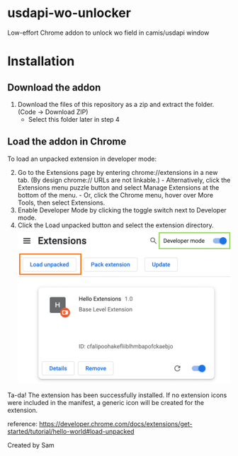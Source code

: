# usdapi-wo-unlocker
Low-effort Chrome addon to unlock wo field in camis/usdapi window

# Installation


## Download the addon
1. Download the files of this repository as a zip and extract the folder. (Code -> Download ZIP)
    - Select this folder later in step 4



## Load the addon in Chrome
To load an unpacked extension in developer mode:

2. Go to the Extensions page by entering chrome://extensions in a new tab. (By design chrome:// URLs are not linkable.)
        - Alternatively, click the Extensions menu puzzle button and select Manage Extensions at the bottom of the menu.
        - Or, click the Chrome menu, hover over More Tools, then select Extensions.
3. Enable Developer Mode by clicking the toggle switch next to Developer mode.
4. Click the Load unpacked button and select the extension directory.
    ![Extensions page (chrome://extensions)](images/extensions-page-e0d64d89a6acf_856.png)
    

Ta-da! The extension has been successfully installed. If no extension icons were included in the manifest, a generic icon will be created for the extension.

reference: https://developer.chrome.com/docs/extensions/get-started/tutorial/hello-world#load-unpacked


Created by Sam

